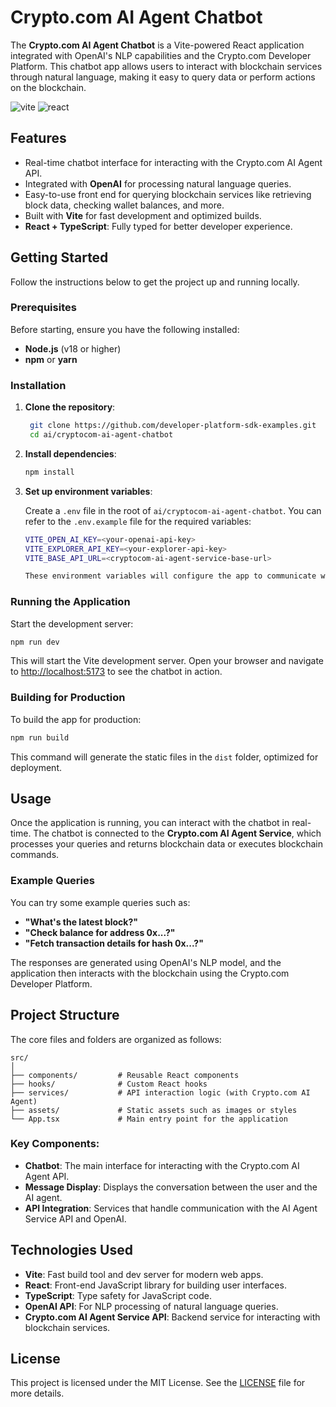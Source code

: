# Crypto.com AI Agent Chatbot

The **Crypto.com AI Agent Chatbot** is a Vite-powered React application integrated with OpenAI's NLP capabilities and the Crypto.com Developer Platform. This chatbot app allows users to interact with blockchain services through natural language, making it easy to query data or perform actions on the blockchain.

![vite](https://img.shields.io/badge/Vite-frontend-blue) ![react](https://img.shields.io/badge/React-JS-orange)

## Features

- Real-time chatbot interface for interacting with the Crypto.com AI Agent API.
- Integrated with **OpenAI** for processing natural language queries.
- Easy-to-use front end for querying blockchain services like retrieving block data, checking wallet balances, and more.
- Built with **Vite** for fast development and optimized builds.
- **React + TypeScript**: Fully typed for better developer experience.

## Getting Started

Follow the instructions below to get the project up and running locally.

### Prerequisites

Before starting, ensure you have the following installed:

- **Node.js** (v18 or higher)
- **npm** or **yarn**

### Installation

1. **Clone the repository**:

   ```bash
    git clone https://github.com/developer-platform-sdk-examples.git
    cd ai/cryptocom-ai-agent-chatbot
   ```

2. **Install dependencies**:

   ```bash
   npm install
   ```

3. **Set up environment variables**:

   Create a `.env` file in the root of `ai/cryptocom-ai-agent-chatbot`. You can refer to the `.env.example` file for the required variables:

   ```bash
   VITE_OPEN_AI_KEY=<your-openai-api-key>
   VITE_EXPLORER_API_KEY=<your-explorer-api-key>
   VITE_BASE_API_URL=<cryptocom-ai-agent-service-base-url>

   These environment variables will configure the app to communicate with the Crypto.com AI Agent Service API.
   ```

### Running the Application

Start the development server:

```bash
npm run dev
```

This will start the Vite development server. Open your browser and navigate to [http://localhost:5173](http://localhost:5173) to see the chatbot in action.

### Building for Production

To build the app for production:

```bash
npm run build
```

This command will generate the static files in the `dist` folder, optimized for deployment.

## Usage

Once the application is running, you can interact with the chatbot in real-time. The chatbot is connected to the **Crypto.com AI Agent Service**, which processes your queries and returns blockchain data or executes blockchain commands.

### Example Queries

You can try some example queries such as:

- **"What's the latest block?"**
- **"Check balance for address 0x...?"**
- **"Fetch transaction details for hash 0x...?"**

The responses are generated using OpenAI's NLP model, and the application then interacts with the blockchain using the Crypto.com Developer Platform.

## Project Structure

The core files and folders are organized as follows:

```plaintext
src/
│
├── components/         # Reusable React components
├── hooks/              # Custom React hooks
├── services/           # API interaction logic (with Crypto.com AI Agent)
├── assets/             # Static assets such as images or styles
└── App.tsx             # Main entry point for the application
```

### Key Components:

- **Chatbot**: The main interface for interacting with the Crypto.com AI Agent API.
- **Message Display**: Displays the conversation between the user and the AI agent.
- **API Integration**: Services that handle communication with the AI Agent Service API and OpenAI.

## Technologies Used

- **Vite**: Fast build tool and dev server for modern web apps.
- **React**: Front-end JavaScript library for building user interfaces.
- **TypeScript**: Type safety for JavaScript code.
- **OpenAI API**: For NLP processing of natural language queries.
- **Crypto.com AI Agent Service API**: Backend service for interacting with blockchain services.

## License

This project is licensed under the MIT License. See the [LICENSE](LICENSE) file for more details.
